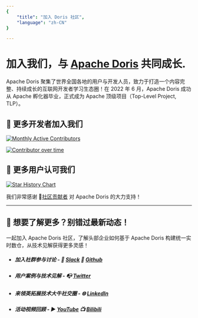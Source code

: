 ```yaml
---
{
    "title": "加入 Doris 社区",
    "language": "zh-CN"
}

---
```


<!-- 
Licensed to the Apache Software Foundation (ASF) under one
or more contributor license agreements.  See the NOTICE file
distributed with this work for additional information
regarding copyright ownership.  The ASF licenses this file
to you under the Apache License, Version 2.0 (the
"License"); you may not use this file except in compliance
with the License.  You may obtain a copy of the License at

  http://www.apache.org/licenses/LICENSE-2.0

Unless required by applicable law or agreed to in writing,
software distributed under the License is distributed on an
"AS IS" BASIS, WITHOUT WARRANTIES OR CONDITIONS OF ANY
KIND, either express or implied.  See the License for the
specific language governing permissions and limitations
under the License.
-->

# 加入我们，与 [Apache Doris](https://github.com/apache/doris) 共同成长.

Apache Doris 聚集了世界全国各地的用户与开发人员，致力于打造一个内容完整、持续成长的互联网开发者学习生态圈！在 2022 年 6 月，Apache Doris 成功从 Apache 孵化器毕业，正式成为 Apache 顶级项目（Top-Level Project, TLP）。



## 🙌 更多开发者加入我们

[![Monthly Active Contributors](https://p3-juejin.byteimg.com/tos-cn-i-k3u1fbpfcp/fe6aa24cc0b74680a4dbd4e049379ab8~tplv-k3u1fbpfcp-zoom-1.image)](https://www.apiseven.com/en/contributor-graph?chart=contributorMonthlyActivity\&repo=apache/doris)















[![Contributor over time](https://p3-juejin.byteimg.com/tos-cn-i-k3u1fbpfcp/8d9d0d644ba2477e8a06e7dc0932a365~tplv-k3u1fbpfcp-zoom-1.image)](https://www.apiseven.com/en/contributor-graph?chart=contributorOverTime\&repo=apache/doris)













## 🌟 更多用户认可我们

[![Star History Chart](https://p3-juejin.byteimg.com/tos-cn-i-k3u1fbpfcp/c6113fbeec93458b931014aafc40ab0b~tplv-k3u1fbpfcp-zoom-1.image)](https://star-history.com/#Apache/doris\&Date)















我们非常感谢 🔗[社区贡献者](https://github.com/apache/doris/graphs/contributors) 对 Apache Doris 的大力支持！


<hr>


## 👋 想要了解更多？别错过最新动态！

一起加入 Apache Doris 社区，了解头部企业如何基于 Apache Doris 构建统一实时数仓，从技术见解获得更多灵感！


- ##### 加入社群参与讨论 -  💬 [Slack](https://join.slack.com/t/apachedoriscommunity/shared_invite/zt-1x7x8fger-F7NoshFQn~djlvGdnEtxUQ) 📇 [Github](https://github.com/apache/doris) 

- ##### 用户案例与技术见解 -  📭 [Twitter](https://twitter.com/doris_apache) 

- ##### 来领英拓展技术大牛社交圈 - 🌐 [LinkedIn](https://www.linkedin.com/company/doris-apache/) 


- ##### 活动视频回顾 - ▶️ [YouTube](https://www.youtube.com/@Select_DB) 📺 [Bilibili](https://space.bilibili.com/362350065) 

